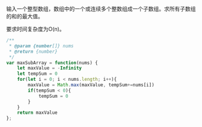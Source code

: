 输入一个整型数组，数组中的一个或连续多个整数组成一个子数组。求所有子数组的和的最大值。

要求时间复杂度为O(n)。

```js
/**
 * @param {number[]} nums
 * @return {number}
 */
var maxSubArray = function(nums) {
    let maxValue = -Infinity
    let tempSum = 0
    for(let i = 0; i < nums.length; i++){
        maxValue = Math.max(maxValue, tempSum+=nums[i])
        if(tempSum < 0){
            tempSum = 0
        }
    }
    return maxValue
};
```